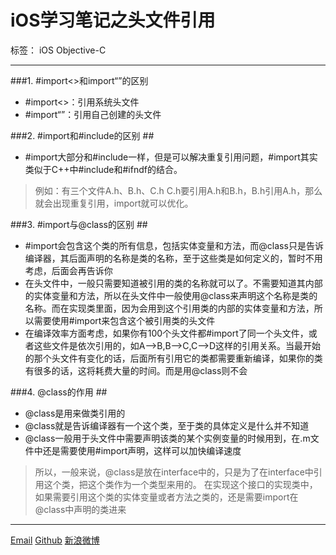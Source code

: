 ﻿# iOS学习笔记之头文件引用

标签： iOS Objective-C

---

###1. #import<>和import“”的区别

 - #import<>：引用系统头文件
 - #import“”：引用自己创建的头文件

###2. #import和#include的区别 ##

 - #import大部分和#include一样，但是可以解决重复引用问题，#import其实类似于C++中#include和#ifndf的结合。

> 例如：有三个文件A.h、B.h、C.h
C.h要引用A.h和B.h，B.h引用A.h，那么就会出现重复引用，import就可以优化。

###3. #import与@class的区别 ##

 - #import会包含这个类的所有信息，包括实体变量和方法，而@class只是告诉编译器，其后面声明的名称是类的名称，至于这些类是如何定义的，暂时不用考虑，后面会再告诉你
 - 在头文件中，一般只需要知道被引用的类的名称就可以了。不需要知道其内部的实体变量和方法，所以在头文件中一般使用@class来声明这个名称是类的名称。而在实现类里面，因为会用到这个引用类的内部的实体变量和方法，所以需要使用#import来包含这个被引用类的头文件
 - 在编译效率方面考虑，如果你有100个头文件都#import了同一个头文件，或者这些文件是依次引用的，如A–>B,B–>C,C–>D这样的引用关系。当最开始的那个头文件有变化的话，后面所有引用它的类都需要重新编译，如果你的类有很多的话，这将耗费大量的时间。而是用@class则不会

###4. @class的作用 ##

 - @class是用来做类引用的
 - @class就是告诉编译器有一个这个类，至于类的具体定义是什么并不知道
 - @class一般用于头文件中需要声明该类的某个实例变量的时候用到，在.m文件中还是需要使用#import声明，这样可以加快编译速度


> 所以，一般来说，@class是放在interface中的，只是为了在interface中引用这个类，把这个类作为一个类型来用的。 在实现这个接口的实现类中，如果需要引用这个类的实体变量或者方法之类的，还是需要import在@class中声明的类进来

---
<i class="icon-envelope-alt"></i> [Email](https://mail.google.com/mail/u/0/#inbox)
<i class="icon-github"></i>  [Github](https://github.com/ZXIOU)
<i class="icon-weibo"></i>  [新浪微博](http://weibo.com/3895542020/profile?rightmod=1&wvr=6&mod=personinfo&is_all=1#_loginLayer_1461903468940)

<br />


 
  
